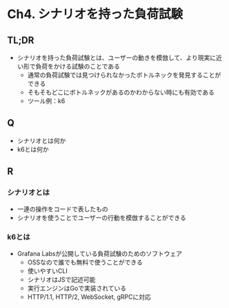 # Ch4. シナリオを持った負荷試験

## TL;DR
- シナリオを持った負荷試験とは、ユーザーの動きを模倣して、より現実に近い形で負荷をかける試験のことである
  - 通常の負荷試験では見つけられなかったボトルネックを発見することができる
  - そもそもどこにボトルネックがあるのかわからない時にも有効である
  - ツール例：k6


## Q
- シナリオとは何か
- k6とは何か

## R
### シナリオとは
- 一連の操作をコードで表したもの
- シナリオを使うことでユーザーの行動を模倣することができる

### k6とは
- Grafana Labsが公開している負荷試験のためのソフトウェア
  - OSSなので誰でも無料で使うことができる
  - 使いやすいCLI
  - シナリオはJSで記述可能
  - 実行エンジンはGoで実装されている
  - HTTP/1.1, HTTP/2, WebSocket, gRPCに対応
